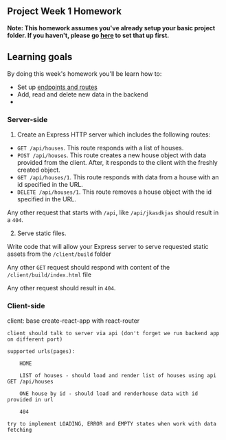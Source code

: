 ## Project Week 1 Homework

**Note: This homework assumes you've already setup your basic project folder. If you haven't, please go [here](../guide-newproject.md) to set that up first.**

## Learning goals

By doing this week's homework you'll be learn how to:

- Set up [endpoints and routes](https://www.lynda.com/WordPress-tutorials/Understanding-routes-endpoints/572168/596805-4.html)
- Add, read and delete new data in the backend
-

### Server-side

1. Create an Express HTTP server which includes the following routes:

- `GET /api/houses`. This route responds with a list of houses.
- `POST /api/houses`. This route creates a new house object with data provided from the client. After, it responds to the client with the freshly created object.
- `GET /api/houses/1`. This route responds with data from a house with an id specified in the URL.
- `DELETE /api/houses/1`. This route removes a house object with the id specified in the URL.

Any other request that starts with `/api`, like `/api/jkasdkjas` should result in a `404`.

2. Serve static files.

Write code that will allow your Express server to serve requested static assets from the `/client/build` folder

Any other `GET` request should respond with content of the `/client/build/index.html` file

Any other request should result in `404`.

### Client-side

client:
base create-react-app with react-router

    client should talk to server via api (don't forget we run backend app on different port)

    supported urls(pages):

        HOME

        LIST of houses - should load and render list of houses using api GET /api/houses

        ONE house by id - should load and renderhouse data with id provided in url

        404

    try to implement LOADING, ERROR and EMPTY states when work with data fetching
